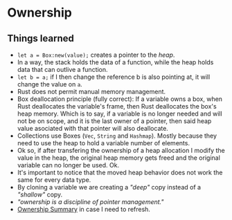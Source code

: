 # Ownership

## Things learned

- `let a = Box:new(value);` creates a pointer to the _heap_.
- In a way, the stack holds the data of a function, while the heap holds
  data that can outlive a function.
- `let b = a;` if I then change the reference b is also pointing at,
  it will change the value on `a`.
- Rust does not permit manual memory management.
- Box deallocation principle (fully correct): If a variable owns a box,
  when Rust deallocates the variable's frame, then Rust deallocates the box's
  heap memory. Which is to say, if a variable is no longer needed and will
  not be on scope, and it is the last owner of a pointer, then said heap
  value asociated with that pointer will also deallocate.
- Collections use Boxes (`Vec`, `String` and `Hashmap`). Mostly because
  they need to use the heap to hold a variable number of elements.
- Ok so, if after transfering the ownership of a heap allocation I modify
  the value in the heap, the original heap memory gets freed and the original
  variable can no longer be used. Ok.
- It's important to notice that the moved heap behavior does not work the same
  for every data type.
- By cloning a variable we are creating a _"deep"_ copy instead of a _"shallow"_
  copy.
- _"ownership is a discipline of pointer management."_
- [Ownership Summary](https://rust-book.cs.brown.edu/ch04-01-what-is-ownership.html#summary) in case
  I need to refresh.
